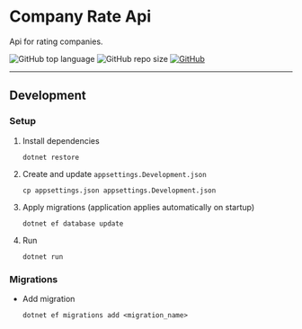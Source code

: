 # Company Rate Api

Api for rating companies.

![GitHub top language](https://img.shields.io/github/languages/top/cccaaannn/CompanyRatingApi?color=blue&style=flat-square) ![GitHub repo size](https://img.shields.io/github/repo-size/cccaaannn/CompanyRatingApi?color=orange&style=flat-square) [![GitHub](https://img.shields.io/github/license/cccaaannn/CompanyRatingApi?color=green&style=flat-square)](https://github.com/cccaaannn/CompanyRatingApi/blob/master/LICENSE)

---

## Development

### Setup
1. Install dependencies
    ```shell
    dotnet restore
    ```
2. Create and update `appsettings.Development.json`
    ```shell
   cp appsettings.json appsettings.Development.json
    ```
3. Apply migrations (application applies automatically on startup)
    ```shell
    dotnet ef database update
    ```
4. Run
    ```shell
    dotnet run
    ```

### Migrations
- Add migration
    ```shell
    dotnet ef migrations add <migration_name>
    ```
